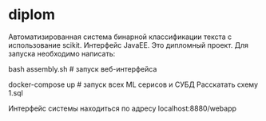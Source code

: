 # diplom
Автоматизированная система бинарной классификации текста с использование scikit. Интерфейс JavaEE. Это дипломный проект. Для запуска необходимо написать: 

bash assembly.sh # запуск веб-интерфейса

docker-compose up # запуск всех ML серисов и СУБД 
Расскатать схему 1.sql

Интерфейс системы находиться по адресу localhost:8880/webapp

